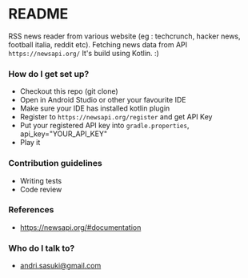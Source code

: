 # README #

RSS news reader from various website (eg : techcrunch, hacker news, football italia, reddit etc).
Fetching news data from API `https://newsapi.org/`
It's build using Kotlin. :)

### How do I get set up? ###

* Checkout this repo (git clone)
* Open in Android Studio or other your favourite IDE
* Make sure your IDE has installed kotlin plugin
* Register to `https://newsapi.org/register` and get API Key
* Put your registered API key into `gradle.properties`, api_key="YOUR_API_KEY"
* Play it

### Contribution guidelines ###

* Writing tests
* Code review

### References
* https://newsapi.org/#documentation

### Who do I talk to? ###

* andri.sasuki@gmail.com
